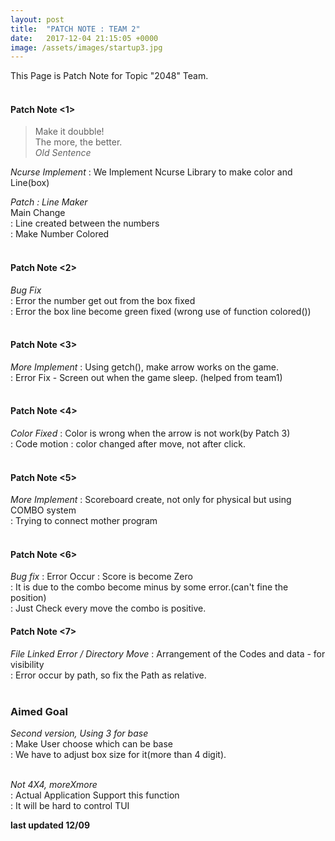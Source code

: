 ```yaml
---
layout: post
title:  "PATCH NOTE : TEAM 2"
date:   2017-12-04 21:15:05 +0000
image: /assets/images/startup3.jpg
---
```


This Page is Patch Note for Topic "2048" Team.<br><br>


#### Patch Note <1>


> Make it doubble!<br>
> The more, the better.<br>
> *Old Sentence*<br>

*Ncurse Implement*
 :  We Implement Ncurse Library to make color and Line(box)<br>

*Patch : Line Maker*<br>
 Main Change<br>
 :	Line created between the numbers<br>
 :  Make Number Colored<br><br>


#### Patch Note <2>
 *Bug Fix*<br>
 : Error the number get out from the box fixed <br>
 : Error the box line become green fixed (wrong use of function colored())<br><br>

#### Patch Note <3>
 *More Implement*
 : Using getch(), make arrow works on the game.<br>
 : Error Fix - Screen out when the game sleep. (helped from team1)<br><br>

#### Patch Note <4>
 *Color Fixed*
 : Color is wrong when the arrow is not work(by Patch 3)<br>
 : Code motion : color changed after move, not after click.<br><br>

#### Patch Note <5>
 *More Implement*
 : Scoreboard create, not only for physical but using COMBO system<br>
 : Trying to connect mother program<br><br>

#### Patch Note <6>
 *Bug fix*
 : Error Occur : Score is become Zero<br>
 : It is due to the combo become minus by some error.(can't fine the position)<br>
 : Just Check every move the combo is positive.<br>

#### Patch Note <7>
 *File Linked Error / Directory Move*
 : Arrangement of the Codes and data - for visibility <br>
 : Error occur by path, so fix the Path as relative.<br><br>

### Aimed Goal
*Second version, Using 3 for base*<br>
 : Make User choose which can be base<br>
 : We have to adjust box size for it(more than 4 digit).<br>
<br>

*Not 4X4, moreXmore*<br>
 : Actual Application Support this function<br>
 : It will be hard to control TUI<br>

 __last updated 12/09__


